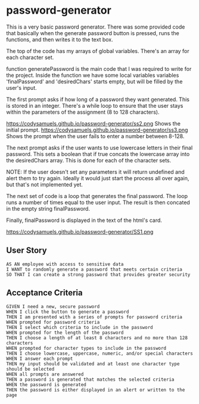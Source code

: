 # password-generator

This is a very basic password generator. There was some provided code that basically when the generate password button is pressed, runs the functions, and then writes it to the text box.

The top of the code has my arrays of global variables. There's an array for each character set.

function generatePassword is the main code that I was required to write for the project. Inside the function we have some local variables
variables 'finalPassword' and 'desiredChars' starts empty, but will be filled by the user's input.

The first prompt asks if how long of a password they want generated. This is stored in an integer. There's a while loop to ensure that the user stays within the parameters of the assignment (8 to 128 characters).

https://codysamuels.github.io/password-generator/ss2.png
Shows the initial prompt.
https://codysamuels.github.io/password-generator/ss3.png
Shows the prompt when the user fails to enter a number between 8-128.


The next prompt asks if the user wants to use lowercase letters in their final password. This sets a boolean that if true concats the lowercase array into the desiredChars array. This is done for each of the character sets.

NOTE: If the user doesn't set any parameters it will return undefined and alert them to try again. Ideally it would just start the process all over again, but that's not implemented yet.

The next set of code is a loop that generates the final password. The loop runs a number of times equal to the user input. The result is then concated in the empty string finalPassword.

Finally, finalPassword is displayed in the text of the html's card.

https://codysamuels.github.io/password-generator/SS1.png


## User Story

```
AS AN employee with access to sensitive data
I WANT to randomly generate a password that meets certain criteria
SO THAT I can create a strong password that provides greater security
```

## Acceptance Criteria

```
GIVEN I need a new, secure password
WHEN I click the button to generate a password
THEN I am presented with a series of prompts for password criteria
WHEN prompted for password criteria
THEN I select which criteria to include in the password
WHEN prompted for the length of the password
THEN I choose a length of at least 8 characters and no more than 128 characters
WHEN prompted for character types to include in the password
THEN I choose lowercase, uppercase, numeric, and/or special characters
WHEN I answer each prompt
THEN my input should be validated and at least one character type should be selected
WHEN all prompts are answered
THEN a password is generated that matches the selected criteria
WHEN the password is generated
THEN the password is either displayed in an alert or written to the page
```